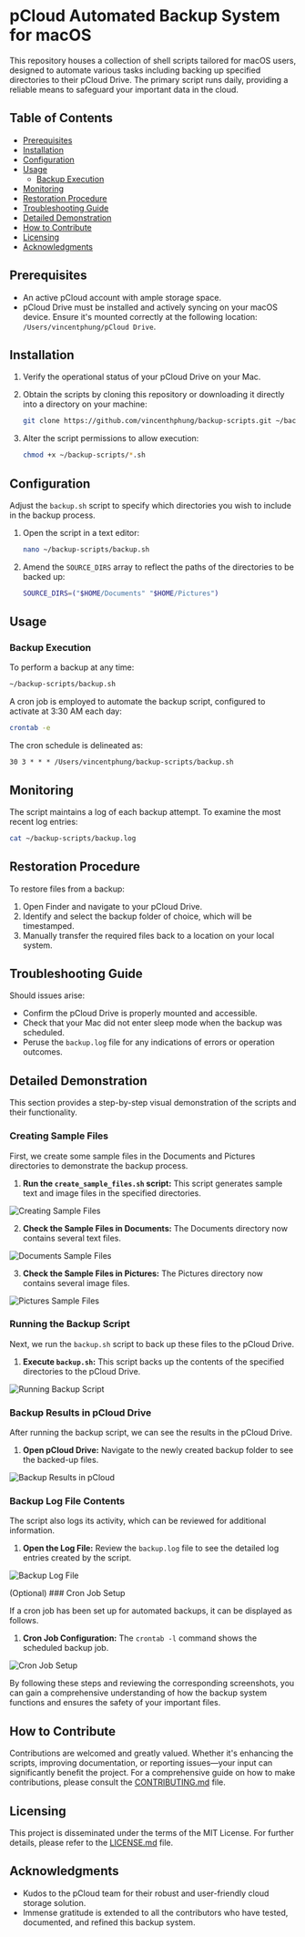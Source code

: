 # pCloud Automated Backup System for macOS

This repository houses a collection of shell scripts tailored for macOS users, designed to automate various tasks including backing up specified directories to their pCloud Drive. The primary script runs daily, providing a reliable means to safeguard your important data in the cloud.

## Table of Contents
- [Prerequisites](#prerequisites)
- [Installation](#installation)
- [Configuration](#configuration)
- [Usage](#usage)
  - [Backup Execution](#backup-execution)
- [Monitoring](#monitoring)
- [Restoration Procedure](#restoration-procedure)
- [Troubleshooting Guide](#troubleshooting-guide)
- [Detailed Demonstration](#detailed-demonstration)
- [How to Contribute](#how-to-contribute)
- [Licensing](#licensing)
- [Acknowledgments](#acknowledgments)

## Prerequisites

- An active pCloud account with ample storage space.
- pCloud Drive must be installed and actively syncing on your macOS device. Ensure it's mounted correctly at the following location: `/Users/vincentphung/pCloud Drive`.

## Installation

1. Verify the operational status of your pCloud Drive on your Mac.
2. Obtain the scripts by cloning this repository or downloading it directly into a directory on your machine:

    ```bash
    git clone https://github.com/vincenthphung/backup-scripts.git ~/backup-scripts
    ```

3. Alter the script permissions to allow execution:

    ```bash
    chmod +x ~/backup-scripts/*.sh
    ```

## Configuration

Adjust the `backup.sh` script to specify which directories you wish to include in the backup process.

1. Open the script in a text editor:

    ```bash
    nano ~/backup-scripts/backup.sh
    ```

2. Amend the `SOURCE_DIRS` array to reflect the paths of the directories to be backed up:

    ```bash
    SOURCE_DIRS=("$HOME/Documents" "$HOME/Pictures")
    ```

## Usage

### Backup Execution

To perform a backup at any time:

```bash
~/backup-scripts/backup.sh
```

A cron job is employed to automate the backup script, configured to activate at 3:30 AM each day:

```bash
crontab -e
```

The cron schedule is delineated as:

```cron
30 3 * * * /Users/vincentphung/backup-scripts/backup.sh
```

## Monitoring

The script maintains a log of each backup attempt. To examine the most recent log entries:

```bash
cat ~/backup-scripts/backup.log
```

## Restoration Procedure

To restore files from a backup:

1. Open Finder and navigate to your pCloud Drive.
2. Identify and select the backup folder of choice, which will be timestamped.
3. Manually transfer the required files back to a location on your local system.

## Troubleshooting Guide

Should issues arise:

- Confirm the pCloud Drive is properly mounted and accessible.
- Check that your Mac did not enter sleep mode when the backup was scheduled.
- Peruse the `backup.log` file for any indications of errors or operation outcomes.

## Detailed Demonstration

This section provides a step-by-step visual demonstration of the scripts and their functionality.

### Creating Sample Files

First, we create some sample files in the Documents and Pictures directories to demonstrate the backup process.

1. **Run the `create_sample_files.sh` script:**
This script generates sample text and image files in the specified directories.

![Creating Sample Files](screenshots/1_create_sample_files.png)

2. **Check the Sample Files in Documents:**
The Documents directory now contains several text files.

![Documents Sample Files](screenshots/2_documents_sample_files.png)

3. **Check the Sample Files in Pictures:**
The Pictures directory now contains several image files.

![Pictures Sample Files](screenshots/3_pictures_sample_files.png)

### Running the Backup Script

Next, we run the `backup.sh` script to back up these files to the pCloud Drive.

1. **Execute `backup.sh`:**
This script backs up the contents of the specified directories to the pCloud Drive.

![Running Backup Script](screenshots/4_running_backup_script.png)

### Backup Results in pCloud Drive

After running the backup script, we can see the results in the pCloud Drive.

1. **Open pCloud Drive:**
Navigate to the newly created backup folder to see the backed-up files.

![Backup Results in pCloud](screenshots/5_backup_results_pcloud.png)

### Backup Log File Contents

The script also logs its activity, which can be reviewed for additional information.

1. **Open the Log File:**
Review the `backup.log` file to see the detailed log entries created by the script.

![Backup Log File](screenshots/6_backup_log_contents.png)

(Optional) ### Cron Job Setup

If a cron job has been set up for automated backups, it can be displayed as follows.

1. **Cron Job Configuration:**
The `crontab -l` command shows the scheduled backup job.

![Cron Job Setup](screenshots/7_cron_job_setup.png)

By following these steps and reviewing the corresponding screenshots, you can gain a comprehensive understanding of how the backup system functions and ensures the safety of your important files.


## How to Contribute

Contributions are welcomed and greatly valued. Whether it's enhancing the scripts, improving documentation, or reporting issues—your input can significantly benefit the project. For a comprehensive guide on how to make contributions, please consult the [CONTRIBUTING.md](https://github.com/vincenthphung/backup-scripts/blob/master/CONTRIBUTING.md) file.

## Licensing

This project is disseminated under the terms of the MIT License. For further details, please refer to the [LICENSE.md](https://github.com/vincenthphung/backup-scripts/blob/master/LICENSE) file.

## Acknowledgments

- Kudos to the pCloud team for their robust and user-friendly cloud storage solution.
- Immense gratitude is extended to all the contributors who have tested, documented, and refined this backup system.
